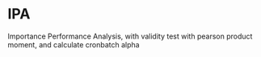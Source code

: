 # IPA
Importance Performance Analysis, with validity test with pearson product moment, and calculate cronbatch alpha
